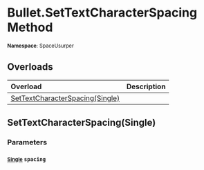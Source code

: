 # Bullet.SetTextCharacterSpacing Method

<small>**Namespace**: SpaceUsurper</small>

## Overloads

<div markdown="1" class="member-table">

| Overload | Description |
| :------- | ----------- |
| [SetTextCharacterSpacing(Single)](#Single_) |  | 

</div>

## SetTextCharacterSpacing(Single)
### Parameters
#### <small>[Single](https://docs.microsoft.com/en-us/dotnet/api/system.single?view=netframework-4.5)</small> `spacing`

